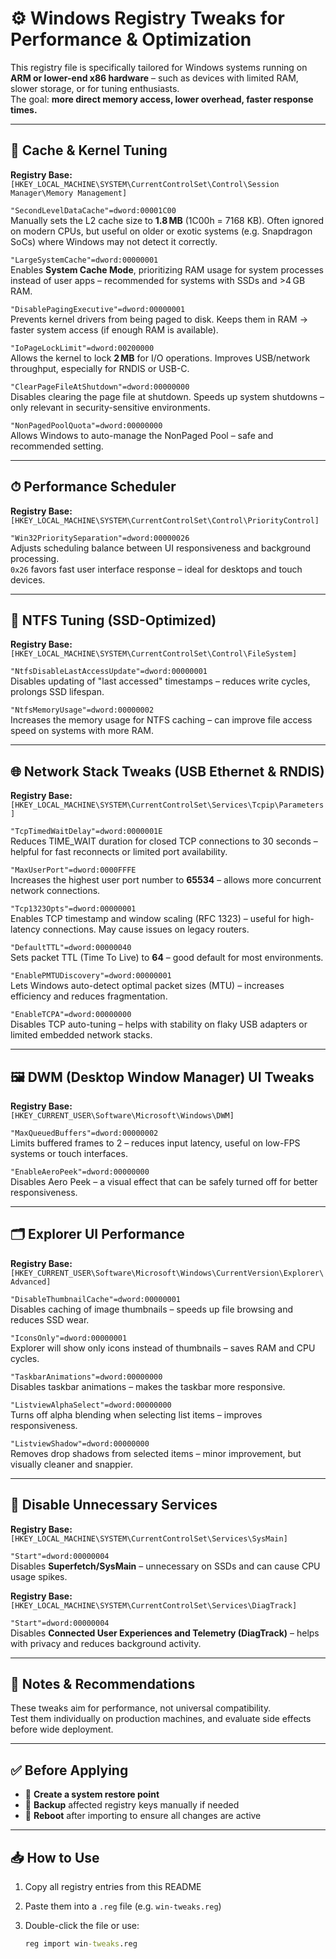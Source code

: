 # ⚙️ Windows Registry Tweaks for Performance & Optimization

This registry file is specifically tailored for Windows systems running on **ARM or lower-end x86 hardware** – such as devices with limited RAM, slower storage, or for tuning enthusiasts.  
The goal: **more direct memory access, lower overhead, faster response times.**

---

## 📁 Cache & Kernel Tuning

**Registry Base:**
`[HKEY_LOCAL_MACHINE\SYSTEM\CurrentControlSet\Control\Session Manager\Memory Management]`

`"SecondLevelDataCache"=dword:00001C00`  
Manually sets the L2 cache size to **1.8 MB** (1C00h = 7168 KB). Often ignored on modern CPUs, but useful on older or exotic systems (e.g. Snapdragon SoCs) where Windows may not detect it correctly.

`"LargeSystemCache"=dword:00000001`  
Enables **System Cache Mode**, prioritizing RAM usage for system processes instead of user apps – recommended for systems with SSDs and >4 GB RAM.

`"DisablePagingExecutive"=dword:00000001`  
Prevents kernel drivers from being paged to disk. Keeps them in RAM → faster system access (if enough RAM is available).

`"IoPageLockLimit"=dword:00200000`  
Allows the kernel to lock **2 MB** for I/O operations. Improves USB/network throughput, especially for RNDIS or USB-C.

`"ClearPageFileAtShutdown"=dword:00000000`  
Disables clearing the page file at shutdown. Speeds up system shutdowns – only relevant in security-sensitive environments.

`"NonPagedPoolQuota"=dword:00000000`  
Allows Windows to auto-manage the NonPaged Pool – safe and recommended setting.

---

## ⏱ Performance Scheduler

**Registry Base:**  
`[HKEY_LOCAL_MACHINE\SYSTEM\CurrentControlSet\Control\PriorityControl]`

`"Win32PrioritySeparation"=dword:00000026`  
Adjusts scheduling balance between UI responsiveness and background processing.  
`0x26` favors fast user interface response – ideal for desktops and touch devices.

---

## 💾 NTFS Tuning (SSD-Optimized)

**Registry Base:**  
`[HKEY_LOCAL_MACHINE\SYSTEM\CurrentControlSet\Control\FileSystem]`

`"NtfsDisableLastAccessUpdate"=dword:00000001`  
Disables updating of "last accessed" timestamps – reduces write cycles, prolongs SSD lifespan.

`"NtfsMemoryUsage"=dword:00000002`  
Increases the memory usage for NTFS caching – can improve file access speed on systems with more RAM.

---

## 🌐 Network Stack Tweaks (USB Ethernet & RNDIS)

**Registry Base:**  
`[HKEY_LOCAL_MACHINE\SYSTEM\CurrentControlSet\Services\Tcpip\Parameters]`

`"TcpTimedWaitDelay"=dword:0000001E`  
Reduces TIME_WAIT duration for closed TCP connections to 30 seconds – helpful for fast reconnects or limited port availability.

`"MaxUserPort"=dword:0000FFFE`  
Increases the highest user port number to **65534** – allows more concurrent network connections.

`"Tcp1323Opts"=dword:00000001`  
Enables TCP timestamp and window scaling (RFC 1323) – useful for high-latency connections. May cause issues on legacy routers.

`"DefaultTTL"=dword:00000040`  
Sets packet TTL (Time To Live) to **64** – good default for most environments.

`"EnablePMTUDiscovery"=dword:00000001`  
Lets Windows auto-detect optimal packet sizes (MTU) – increases efficiency and reduces fragmentation.

`"EnableTCPA"=dword:00000000`  
Disables TCP auto-tuning – helps with stability on flaky USB adapters or limited embedded network stacks.

---

## 🖼 DWM (Desktop Window Manager) UI Tweaks

**Registry Base:**  
`[HKEY_CURRENT_USER\Software\Microsoft\Windows\DWM]`

`"MaxQueuedBuffers"=dword:00000002`  
Limits buffered frames to 2 – reduces input latency, useful on low-FPS systems or touch interfaces.

`"EnableAeroPeek"=dword:00000000`  
Disables Aero Peek – a visual effect that can be safely turned off for better responsiveness.

---

## 🗂 Explorer UI Performance

**Registry Base:**  
`[HKEY_CURRENT_USER\Software\Microsoft\Windows\CurrentVersion\Explorer\Advanced]`

`"DisableThumbnailCache"=dword:00000001`  
Disables caching of image thumbnails – speeds up file browsing and reduces SSD wear.

`"IconsOnly"=dword:00000001`  
Explorer will show only icons instead of thumbnails – saves RAM and CPU cycles.

`"TaskbarAnimations"=dword:00000000`  
Disables taskbar animations – makes the taskbar more responsive.

`"ListviewAlphaSelect"=dword:00000000`  
Turns off alpha blending when selecting list items – improves responsiveness.

`"ListviewShadow"=dword:00000000`  
Removes drop shadows from selected items – minor improvement, but visually cleaner and snappier.

---

## 🛑 Disable Unnecessary Services

**Registry Base:**  
`[HKEY_LOCAL_MACHINE\SYSTEM\CurrentControlSet\Services\SysMain]`

`"Start"=dword:00000004`  
Disables **Superfetch/SysMain** – unnecessary on SSDs and can cause CPU usage spikes.

**Registry Base:**  
`[HKEY_LOCAL_MACHINE\SYSTEM\CurrentControlSet\Services\DiagTrack]`

`"Start"=dword:00000004`  
Disables **Connected User Experiences and Telemetry (DiagTrack)** – helps with privacy and reduces background activity.

---

## 📝 Notes & Recommendations

These tweaks aim for performance, not universal compatibility.  
Test them individually on production machines, and evaluate side effects before wide deployment.

---

## ✅ Before Applying

- 🔁 **Create a system restore point**
- 💾 **Backup** affected registry keys manually if needed
- 🔄 **Reboot** after importing to ensure all changes are active

---

## 📥 How to Use

1. Copy all registry entries from this README
2. Paste them into a `.reg` file (e.g. `win-tweaks.reg`)
3. Double-click the file or use:

   ```cmd
   reg import win-tweaks.reg
